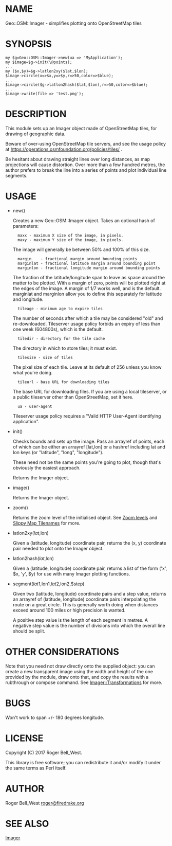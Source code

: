 # NAME

Geo::OSM::Imager - simplifies plotting onto OpenStreetMap tiles

# SYNOPSIS

    my $g=Geo::OSM::Imager->new(ua => 'MyApplication');
    my $image=$g->init(\@points);
    ...
    my ($x,$y)=$g->latlon2xy($lat,$lon);
    $image->circle(x=>$x,y=>$y,r=>50,color=>$blue);
    ...
    $image->circle($g->latlon2hash($lat,$lon),r=>50,color=>$blue);
    ...
    $image->write(file => 'test.png');

# DESCRIPTION

This module sets up an Imager object made of OpenStreetMap tiles, for
drawing of geographic data.

Beware of over-using OpenStreetMap tile servers, and see the usage
policy at https://operations.osmfoundation.org/policies/tiles/ .

Be hesitant about drawing straight lines over long distances, as map
projections will cause distortion. Over more than a few hundred
metres, the author prefers to break the line into a series of points
and plot individual line segments.

# USAGE

- new()

    Creates a new Geo::OSM::Imager object. Takes an optional hash of
    parameters:

        maxx - maximum X size of the image, in pixels.
        maxy - maximum Y size of the image, in pixels.

    The image will generally be between 50% and 100% of this size.

        margin    - fractional margin around bounding points
        marginlat - fractional latitude margin around bounding point
        marginlon - fractional longitude margin around bounding points

    The fraction of the latitude/longitude span to leave as space around
    the matter to be plotted. With a margin of zero, points will be
    plotted right at the edges of the image. A margin of 1/7 works well,
    and is the default. marginlat and marginlon allow you to define this
    separately for latitude and longitude.

        tileage - minimum age to expire tiles

    The number of seconds after which a tile may be considered "old" and
    re-downloaded. Tileserver usage policy forbids an expiry of less than
    one week (604800s), which is the default.

        tiledir - directory for the tile cache

    The directory in which to store tiles; it must exist.

        tilesize - size of tiles

    The pixel size of each tile. Leave at its default of 256 unless you
    know what you're doing.

        tileurl - base URL for downloading tiles

    The base URL for downloading files. If you are using a local
    tileserver, or a public tileserver other than OpenStreetMap, set it
    here.

        ua - user-agent

    Tileserver usage policy requires a "Valid HTTP User-Agent identifying
    application".

- init()

    Checks bounds and sets up the image. Pass an arrayref of points, each
    of which can be either an arrayref \[lat,lon\] or a hashref including
    lat and lon keys (or "latitude", "long", "longitude").

    These need not be the same points you're going to plot, though that's
    obviously the easiest approach.

    Returns the Imager object.

- image()

    Returns the Imager object.

- zoom()

    Returns the zoom level of the initialised object. See
    [Zoom levels](http://wiki.openstreetmap.org/wiki/Zoom_levels) and
    [Slippy Map Tilenames](http://wiki.openstreetmap.org/wiki/Slippy_map_tilenames)
    for more.

- latlon2xy($lat,$lon)

    Given a (latitude, longitude) coordinate pair, returns the (x, y)
    coordinate pair needed to plot onto the Imager object.

- latlon2hash($lat,$lon)

    Given a (latitude, longitude) coordinate pair, returns a list of the
    form ('x', $x, 'y', $y) for use with many Imager plotting functions.

- segment($lat1,$lon1,$lat2,$lon2,$step)

    Given two (latitude, longitude) coordinate pairs and a step value,
    returns an arrayref of (latitude, longitude) coordinate pairs
    interpolating the route on a great circle. This is generally worth
    doing when distances exceed around 100 miles or high precision is
    wanted.

    A positive step value is the length of each segment in metres. A
    negative step value is the number of divisions into which the overall
    line should be split.

# OTHER CONSIDERATIONS

Note that you need not draw directly onto the supplied object: you can
create a new transparent image using the width and height of the one
provided by the module, draw onto that, and copy the results with a
rubthrough or compose command. See [Imager::Transformations](https://metacpan.org/pod/Imager::Transformations) for
more.

# BUGS

Won't work to span +/- 180 degrees longitude.

# LICENSE

Copyright (C) 2017 Roger Bell\_West.

This library is free software; you can redistribute it and/or modify
it under the same terms as Perl itself.

# AUTHOR

Roger Bell\_West <roger@firedrake.org>

# SEE ALSO

[Imager](https://metacpan.org/pod/Imager)
